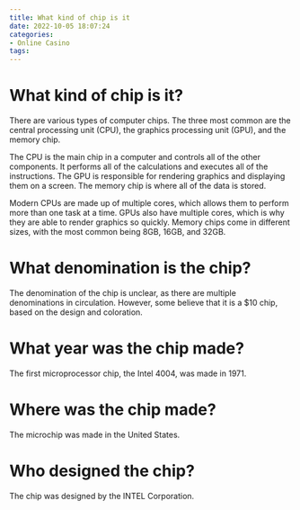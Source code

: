 ```yaml
---
title: What kind of chip is it
date: 2022-10-05 18:07:24
categories:
- Online Casino
tags:
---
```



#  What kind of chip is it?

There are various types of computer chips. The three most common are the central processing unit (CPU), the graphics processing unit (GPU), and the memory chip.

The CPU is the main chip in a computer and controls all of the other components. It performs all of the calculations and executes all of the instructions. The GPU is responsible for rendering graphics and displaying them on a screen. The memory chip is where all of the data is stored.

Modern CPUs are made up of multiple cores, which allows them to perform more than one task at a time. GPUs also have multiple cores, which is why they are able to render graphics so quickly. Memory chips come in different sizes, with the most common being 8GB, 16GB, and 32GB.

#  What denomination is the chip?

The denomination of the chip is unclear, as there are multiple denominations in circulation. However, some believe that it is a $10 chip, based on the design and coloration.

#  What year was the chip made?

The first microprocessor chip, the Intel 4004, was made in 1971.

#  Where was the chip made?

The microchip was made in the United States.

#  Who designed the chip?

The chip was designed by the INTEL Corporation.
